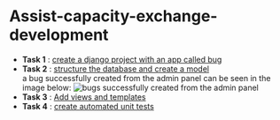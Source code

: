 # Assist-capacity-exchange-development
- **Task 1** : [create a django project with an app called bug](https://github.com/Alwoch/Assist-capacity-exchange-development/tree/dfecaf12c4300dccf7c70729810726ebdad34530)
- **Task 2** : [structure the database and create a model](https://github.com/Alwoch/Assist-capacity-exchange-development/pull/5) </br>
  a bug successfully created from the admin panel can be seen in the image below:
  ![bugs successfully created from the admin panel](https://github.com/Alwoch/Assist-capacity-exchange-development/assets/83899148/b01f8e35-c498-488c-803f-25068bbe7bb8)
- **Task 3** : [Add views and templates](https://github.com/Alwoch/Assist-capacity-exchange-development/commit/1f3ee4448795c81dedd23330c066c8f3fb9d43b0)
- **Task 4** : [create automated unit tests](https://github.com/Alwoch/Assist-capacity-exchange-development/commit/dae9765f7348a1d816fe6f7f0656a505f0ba08fa)

